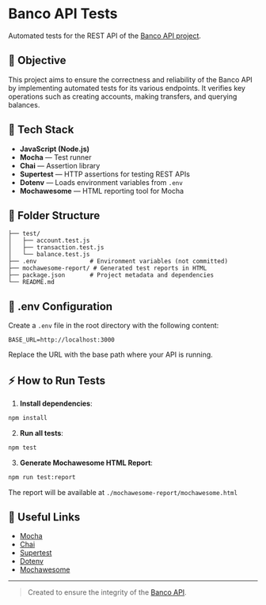 
# Banco API Tests

Automated tests for the REST API of the [Banco API project](https://github.com/juliodelimas/banco-api).

## 🚀 Objective
This project aims to ensure the correctness and reliability of the Banco API by implementing automated tests for its various endpoints. It verifies key operations such as creating accounts, making transfers, and querying balances.

## 🧰 Tech Stack
- **JavaScript (Node.js)**
- **Mocha** — Test runner
- **Chai** — Assertion library
- **Supertest** — HTTP assertions for testing REST APIs
- **Dotenv** — Loads environment variables from `.env`
- **Mochawesome** — HTML reporting tool for Mocha

## 📁 Folder Structure
```
├── test/
│   ├── account.test.js
│   ├── transaction.test.js
│   └── balance.test.js
├── .env               # Environment variables (not committed)
├── mochawesome-report/ # Generated test reports in HTML
├── package.json       # Project metadata and dependencies
└── README.md
```

## 🔧 .env Configuration
Create a `.env` file in the root directory with the following content:

```
BASE_URL=http://localhost:3000
```

Replace the URL with the base path where your API is running.

## ⚡ How to Run Tests
1. **Install dependencies**:
```bash
npm install
```

2. **Run all tests**:
```bash
npm test
```

3. **Generate Mochawesome HTML Report**:
```bash
npm run test:report
```
The report will be available at `./mochawesome-report/mochawesome.html`

## 🔗 Useful Links
- [Mocha](https://mochajs.org/)
- [Chai](https://www.chaijs.com/)
- [Supertest](https://github.com/visionmedia/supertest)
- [Dotenv](https://github.com/motdotla/dotenv)
- [Mochawesome](https://github.com/adamgruber/mochawesome)

---

> Created to ensure the integrity of the [Banco API](https://github.com/juliodelimas/banco-api).
